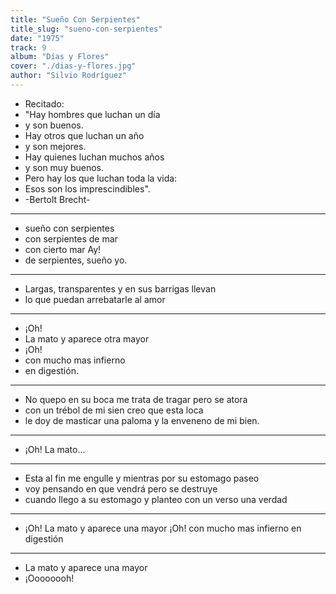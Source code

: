 ```yaml
---
title: "Sueño Con Serpientes"
title_slug: "sueno-con-serpientes"
date: "1975"
track: 9
album: "Días y Flores"
cover: "./dias-y-flores.jpg"
author: "Silvio Rodríguez"
---
```


- Recitado:
- "Hay hombres que luchan un día
- y son buenos.
- Hay otros que luchan un año
- y son mejores.
- Hay quienes luchan muchos años
- y son muy buenos.
- Pero hay los que luchan toda la vida:
- Esos son los imprescindibles".
- -Bertolt Brecht-

---

- sueño con serpientes
- con serpientes de mar
- con cierto mar Ay!
- de serpientes, sueño yo.

---

- Largas, transparentes y en sus barrigas llevan
- lo que puedan arrebatarle al amor

---

- ¡Oh!
- La mato y aparece otra mayor
- ¡Oh!
- con mucho mas infierno
- en digestión.

---

- No quepo en su boca me trata de tragar pero se atora
- con un trébol de mi sien creo que esta loca
- le doy de masticar una paloma y la enveneno de mi bien.

---

- ¡Oh! La mato...

---

- Esta al fin me engulle y mientras por su estomago paseo
- voy pensando en que vendrá pero se destruye
- cuando llego a su estomago y planteo con un verso una verdad

---

- ¡Oh! La mato y aparece una mayor ¡Oh! con mucho mas infierno en digestión

---

- La mato y aparece una mayor
- ¡Oooooooh!

